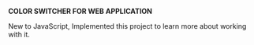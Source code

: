 **COLOR SWITCHER FOR WEB APPLICATION**

New to JavaScript, Implemented this project to learn more about working with it. 
